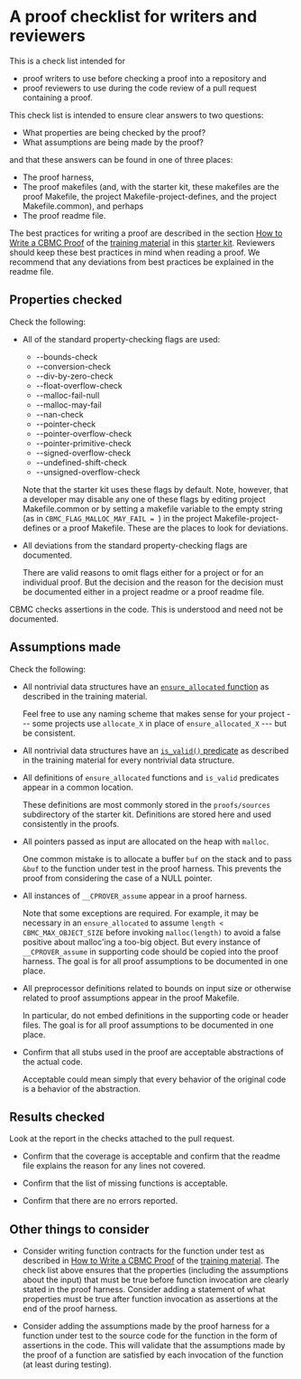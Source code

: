 # A proof checklist for writers and reviewers

This is a check list intended for

* proof writers to use before checking a proof into a repository and
* proof reviewers to use during the code review of a pull
  request containing a proof.

This check list is intended to ensure clear answers to two questions:

* What properties are being checked by the proof?
* What assumptions are being made by the proof?

and that these answers can be found in one of three places:

* The proof harness,
* The proof makefiles (and, with the starter kit, these makefiles are
  the proof Makefile, the project Makefile-project-defines,
  and the project Makefile.common), and perhaps
* The proof readme file.

The best practices for writing a proof are described
in the section [How to Write a CBMC Proof](PROOF-WRITING.md)
of the [training material](README.md)
in this [starter kit](../README.md).
Reviewers should keep these best practices in mind when reading a proof.
We recommend that any deviations from best practices be explained in the
readme file.

## Properties checked

Check the following:

* All of the standard property-checking flags are used:

	* --bounds-check
	* --conversion-check
	* --div-by-zero-check
	* --float-overflow-check
	* --malloc-fail-null
	* --malloc-may-fail
	* --nan-check
	* --pointer-check
	* --pointer-overflow-check
	* --pointer-primitive-check
	* --signed-overflow-check
	* --undefined-shift-check
	* --unsigned-overflow-check

  Note that the starter kit uses these flags by default.
  Note, however, that a developer may disable any one of these flags
  by editing project Makefile.common or
  by setting a makefile variable to the empty string
  (as in `CBMC_FLAG_MALLOC_MAY_FAIL = `)
  in the project Makefile-project-defines or a proof Makefile.
  These are the places to look for deviations.

* All deviations from the standard property-checking flags are documented.

  There are valid reasons to omit flags either for a project or for an
  individual proof. But the decision and the reason for the decision
  must be documented either in a project readme or a proof readme file.

CBMC checks assertions in the code.  This is understood and need not be
documented.

## Assumptions made

Check the following:

* All nontrivial data structures have an
  [`ensure_allocated` function](PROOF-WRITING.md#the-ensure_allocated-function)
  as described in the training material.

  Feel free to use any naming scheme that makes sense for your project --- some
  projects use `allocate_X` in place of `ensure_allocated_X` --- but be
  consistent.

* All nontrivial data structures have an
  [`is_valid()` predicate](PROOF-WRITING.md#the-is_valid-function)
  as described in the training material for every nontrivial data structure.

* All definitions of `ensure_allocated` functions and `is_valid` predicates
  appear in a common location.

  These definitions are most commonly stored in the `proofs/sources`
  subdirectory of the starter kit. Definitions are stored here and used
  consistently in the proofs.

* All pointers passed as input are allocated on the heap with `malloc`.

  One common mistake is to allocate a buffer `buf` on the stack and to
  pass `&buf` to the function under test in the proof harness.  This prevents
  the proof from considering the case of a NULL pointer.

* All instances of `__CPROVER_assume` appear in a proof harness.

  Note that some exceptions are required.  For example, it may be necessary
  in an `ensure_allocated` to assume `length < CBMC_MAX_OBJECT_SIZE` before
  invoking `malloc(length)` to avoid a false positive about malloc'ing a
  too-big object. But every instance of `__CPROVER_assume` in supporting code
  should be copied into the proof harness.  The goal is for all proof
  assumptions to be documented in one place.

* All preprocessor definitions related to bounds on input size or
  otherwise related to proof assumptions appear in the proof Makefile.

  In particular, do not embed definitions in the supporting code or header
  files. The goal is for all proof assumptions to be documented in one place.

* Confirm that all stubs used in the proof are acceptable abstractions
  of the actual code.

  Acceptable could mean simply that every behavior of the original code
  is a behavior of the abstraction.

## Results checked

Look at the report in the checks attached to the pull request.

* Confirm that the coverage is acceptable and confirm that the readme file
  explains the reason for any lines not covered.

* Confirm that the list of missing functions is acceptable.

* Confirm that there are no errors reported.

## Other things to consider

* Consider writing function contracts for the function under test as
  described in [How to Write a CBMC Proof](PROOF-WRITING.md)
  of the [training material](README.md).
  The check list above ensures that the properties (including the
  assumptions about the input) that must be true before function
  invocation are clearly stated in the proof harness. Consider adding
  a statement of what properties must be true after function invocation
  as assertions at the end of the proof harness.

* Consider adding the assumptions made by the proof harness for a
  function under test to the source code for the function in the form
  of assertions in the code. This will validate that the assumptions made
  by the proof of a function are satisfied by each invocation of the function
  (at least during testing).
